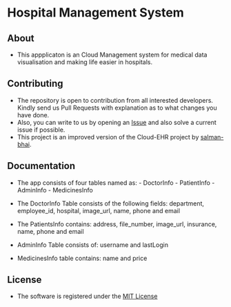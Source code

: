 # Hospital Management System

## About
* This appplicaton is an Cloud Management system for medical data visualisation and making life easier in hospitals.

## Contributing
- The repository is open to contribution from all interested developers. Kindly send us Pull Requests with explanation as to what changes you have done.
- Also, you can write to us by opening an [Issue](https://github.com/Tilak-Shenoy/Hospital-Management-System/issues) and also solve a current issue if possible.
- This project is an improved version of the Cloud-EHR project by [salman-bhai](https://github.com/salman-bhai).

## Documentation
- The app consists of four tables named as:
       - DoctorInfo
       - PatientInfo
       - AdminInfo
       - MedicinesInfo

- The DoctorInfo Table consists of the following fields:
                      department,
                     employee_id,
                       hospital,
                       image_url,
                       name,
                       phone and
                       email

- The PatientsInfo contains:
                       address,
                      file_number,
                      image_url,
                      insurance,
                      name,
                      phone and
                      email

- AdminInfo Table consists of:
                       username and
                       lastLogin

- MedicinesInfo table contains:
                       name and
                       price


## License
- The software is registered under the [MIT License](https://github.com/)
